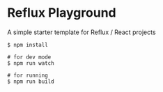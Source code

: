 Reflux Playground
===

A simple starter template for Reflux / React projects

```
$ npm install

# for dev mode
$ npm run watch

# for running
$ npm run build
```
